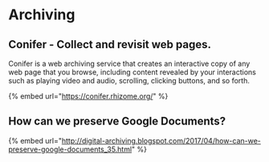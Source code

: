 # Archiving

##

## Conifer - Collect and revisit web pages.

Conifer is a web archiving service that creates an interactive copy of any web page that you browse, including content revealed by your interactions such as playing video and audio, scrolling, clicking buttons, and so forth.

{% embed url="https://conifer.rhizome.org/" %}

## How can we preserve Google Documents?

{% embed url="http://digital-archiving.blogspot.com/2017/04/how-can-we-preserve-google-documents_35.html" %}

